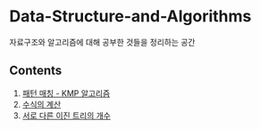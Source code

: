 # Data-Structure-and-Algorithms
자료구조와 알고리즘에 대해 공부한 것들을 정리하는 공간

## Contents
1. [패턴 매칭 - KMP 알고리즘](https://github.com/LeeChangYoon/Data-Structure-and-Algorithms/tree/main/Pattern-Matching)
2. [수식의 계산](https://github.com/LeeChangYoon/Data-Structure-and-Algorithms/tree/main/Formula-Calculation)
3. [서로 다른 이진 트리의 개수](https://github.com/LeeChangYoon/Data-Structure-and-Algorithms/tree/main/Forest)
